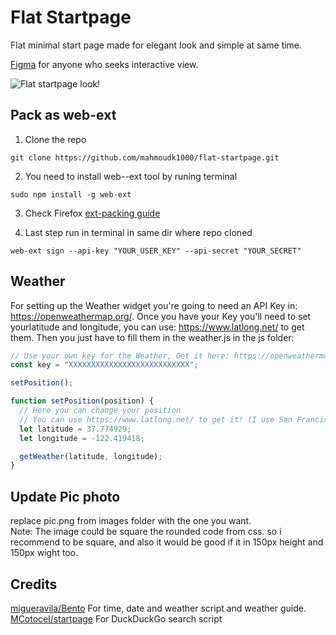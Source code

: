 # Flat Startpage

Flat minimal start page made for elegant look and simple at same time.


[Figma](https://www.figma.com/file/pwdpYP5Mgg5CUtineWNqMJ/StartPage?node-id=0%3A3) for anyone who seeks interactive view.


![Flat startpage look!](/scrot.png)

## Pack as web-ext
1.  Clone the repo
```
git clone https://github.com/mahmoudk1000/flat-startpage.git
```

2.  You need to install web--ext tool by runing terminal<br>
```
sudo npm install -g web-ext
```

3.  Check Firefox [ext-packing guide](https://extensionworkshop.com/)<br>

4. Last step run in terminal in same dir where repo cloned
```
web-ext sign --api-key "YOUR_USER_KEY" --api-secret "YOUR_SECRET"
```

## Weather
For setting up the Weather widget you're going to need an API Key in: https://openweathermap.org/. Once you have your Key you'll need to set yourlatitude and longitude, you can use: https://www.latlong.net/ to get them. Then you just have to fill them in the weather.js in the js folder:
```js
// Use your own key for the Weather, Get it here: https://openweathermap.org/
const key = "XXXXXXXXXXXXXXXXXXXXXXXXXXX";

setPosition();

function setPosition(position) {
  // Here you can change your position
  // You can use https://www.latlong.net/ to get it! (I use San Francisco as an example)
  let latitude = 37.774929;
  let longitude = -122.419418;

  getWeather(latitude, longitude);
}
```

## Update Pic photo
replace pic.png from images folder with the one you want.<br>
Note: The image could be square the rounded code from css. so i recommend to be square,
and also it would be good if it in 150px height and 150px wight too.

## Credits

[migueravila/Bento](https://github.com/migueravila/Bento) For time, date and weather script and weather guide.<br>
[MCotocel/startpage](https://github.com/MCotocel/startpage) For DuckDuckGo search script
